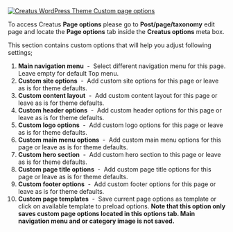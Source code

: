 <div class="thz-lightbox-gallery" markdown="1">
<div class="thz-doc-image max">
<a class="thz-lightbox mfp-image" href="../../docs-media/page-options.jpg" data-mfp-title="Creatus WordPress Theme Custom page options" data-modal-size="large">
	<img src="../../docs-media/page-options.jpg" alt="Creatus WordPress Theme Custom page options" />
</a>
</div>

<div id="search" markdown="1">

To access Creatus __Page options__ please go to __Post/page/taxonomy__  edit page and locate the __Page options__ tab inside the __Creatus options__ meta box. 

This section contains custom options that will help you adjust following settings;



1. __Main navigation menu__ &nbsp;-&nbsp; Select different navigation menu for this page. Leave empty for default Top menu.
1. __Custom site options__ &nbsp;-&nbsp; Add custom site options for this page or leave as is for theme defaults.
1. __Custom content layout__ &nbsp;-&nbsp; Add custom content layout for this page or leave as is for theme defaults.
1. __Custom header options__ &nbsp;-&nbsp; Add custom header options for this page or leave as is for theme defaults.
1. __Custom logo options__ &nbsp;-&nbsp; Add custom logo options for this page or leave as is for theme defaults.
1. __Custom main menu options__ &nbsp;-&nbsp; Add custom main menu options for this page or leave as is for theme defaults.
1. __Custom hero section__ &nbsp;-&nbsp; Add custom hero section to this page or leave as is for theme defaults.
1. __Custom page title options__ &nbsp;-&nbsp; Add custom page title options for this page or leave as is for theme defaults.
1. __Custom footer options__ &nbsp;-&nbsp; Add custom footer options for this page or leave as is for theme defaults.
1. __Custom page templates__ &nbsp;-&nbsp; Save current page options as template or click on available template to preload options. __Note that this option only saves custom page options located in this options tab. Main navigation menu and or category image is not saved.__


</div>

</div>